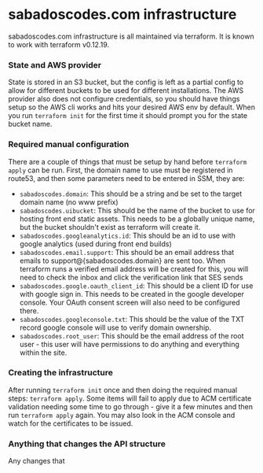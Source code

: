 # sabadoscodes.com infrastructure

sabadoscodes.com infrastructure is all maintained via terraform. It is known to work with terraform v0.12.19.

### State and AWS provider

State is stored in an S3 bucket, but the config is left as a partial config to allow for different buckets to
be used for different installations. The AWS provider also does not configure credentials, so you should have things
setup so the AWS cli works and hits your desired AWS env by default. When you run `terraform init` for the first time
it should prompt you for the state bucket name.

### Required manual configuration

There are a couple of things that must be setup by hand before `terraform apply` can be run. First, the domain name
to use must be registered in route53, and then some parameters need to be entered in SSM,
they are:
 * `sabadoscodes.domain`: This should be a string and be set to the target domain name (no www prefix)
 * `sabadoscodes.uibucket`: This should be the name of the bucket to use for hosting front end static assets. This 
needs to be a globally unique name, but the bucket shouldn't exist as terraform will create it.
 * `sabadoscodes.googleanalytics.id`: This should be an id to use with google analytics (used during front end builds)
 * `sabadoscodes.email.support`: This should be an email address that emails to support@{sabadoscodes.domain} are sent
    too. When terraform runs a verified email address will be created for this, you will need to check the inbox and
    click the verification link that SES sends
 * `sabadoscodes.google.oauth_client_id`: This should be a client ID for use with google sign in. This needs to be
    created in the google developer console. Your OAuth consent screen will also need to be configured there.
 * `sabadoscodes.googleconsole.txt`: This should be the value of the TXT record google console will use to verify 
   domain ownership.
 * `sabadoscodes.root_user`: This should be the email address of the root user - this user will have permissions to do
    anything and everything within the site.

### Creating the infrastructure

After running `terraform init` once and then doing the required manual steps: `terraform apply`. Some items will
fail to apply due to ACM certificate validation needing some time to go through - give it a few minutes and then run
`terraform apply` again. You may also look in the ACM console and watch for the certificates to be issued.

### Anything that changes the API structure

Any changes that 
